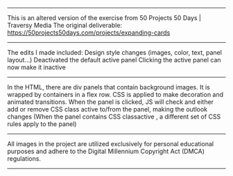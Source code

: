 

---

This is an altered version of the exercise from 50 Projects 50 Days | Traversy Media
The original deliverable:  https://50projects50days.com/projects/expanding-cards

---

The edits I made included:
Design style changes (images, color, text, panel layout…)
Deactivated the default active panel
Clicking the active panel can now make it inactive 

---

In the HTML, there are div panels that contain background images. It is wrapped by containers in a flex row. CSS is applied to make decoration and animated transitions.
When the panel is clicked, JS will check and either add or remove CSS class active to/from the panel, making the outlook changes (When the panel contains CSS classactive , a different set of CSS rules apply to the panel)

---

All images in the project are utilized exclusively for personal educational purposes and adhere to the Digital Millennium Copyright Act (DMCA) regulations.

---
